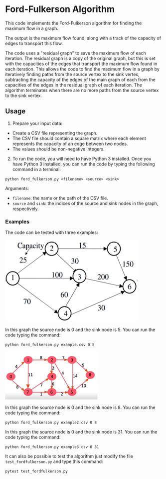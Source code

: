 # Ford-Fulkerson Algorithm

This code implements the Ford-Fulkerson algorithm for finding the maximum flow in a graph.

The output is the maximum flow found, along with a track of the capacity of edges to transport this flow. 

The code uses a "residual graph" to save the maximum flow of each iteration. The residual graph is a copy of the original graph, but this is set with the capacities of the edges that transport the maximum flow found in each iteration. This allows the code to find the maximum flow in a graph by iteratively finding paths from the source vertex to the sink vertex, subtracting the capacity of the edges of the main graph of each from the capacities of the edges in the residual graph of each iteration. The algorithm terminates when there are no more paths from the source vertex to the sink vertex.

## Usage

1. Prepare your input data:

* Create a CSV file representing the graph.
* The CSV file should contain a square matrix where each element represents the capacity of an edge between two nodes.
* The values should be non-negative integers.

2. To run the code, you will need to have Python 3 installed. Once you have Python 3 installed, you can run the code by typing the following command in a terminal:

```
python ford_fulkerson.py <filename> <source> <sink>
```
Arguments:

* `filename`: the name or the path of the CSV file.
* `source` and `sink`: the indices of the source and sink nodes in the graph, respectively.

### Examples

The code can be tested with three examples:

![Alt text](Images/Example.png)

In this graph the source node is 0 and the sink node is 5. You can run the code typing the command:

```
python ford_fulkerson.py example.csv 0 5
```

![Alt text](Images/Example2.png)

In this graph the source node is 0 and the sink node is 8. You can run the code typing the command:

```
python ford_fulkerson.py example2.csv 0 8
```

In this graph the source node is 0 and the sink node is 31. You can run the code typing the command:

```
python ford_fulkerson.py example3.csv 0 31
```

It can also be possible to test the algorithm just modify the file `test_fordfulkerson.py` and type this command:

```
pytest test_fordfulkerson.py
```
